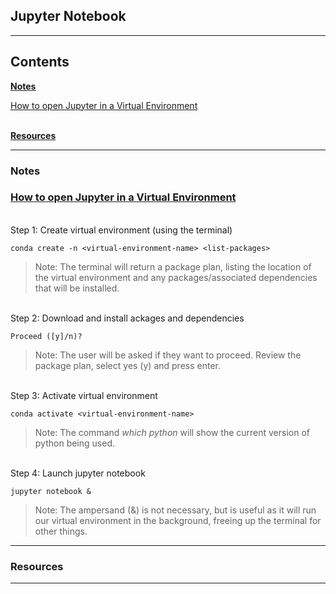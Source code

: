 ## **Jupyter Notebook**
___
## **Contents**

[**Notes**](#notes)

[How to open Jupyter in a Virtual Environment](how-to-open-jupyter-in-a-virtual-environment)

\
[**Resources**](#resources)


___
### **Notes**

### [How to open Jupyter in a Virtual Environment][Jupyter Notebook Tutorial]

\
Step 1: Create virtual environment (using the terminal)

```terminal
conda create -n <virtual-environment-name> <list-packages>
```
>Note: The terminal will return a package plan, listing the location of the virtual environment and any packages/associated dependencies that will be installed.

\
Step 2: Download and install ackages and dependencies

```terminal
Proceed ([y]/n)?
```
>Note: The user will be asked if they want to proceed. Review the package plan, select yes (y) and press enter.

\
Step 3: Activate virtual environment

```terminal
conda activate <virtual-environment-name>
```
>Note: The command _which python_ will show the current version of python being used.

\
Step 4: Launch jupyter notebook

```terminal
jupyter notebook &
```

>Note: The ampersand (&) is not necessary, but is useful as it will run our virtual environment in the background, freeing up the terminal for other things. 
___
### **Resources**



___
[Jupyter Notebook Tutorial]: https://www.youtube.com/watch?v=DKiI6NfSIe8&t=175s


